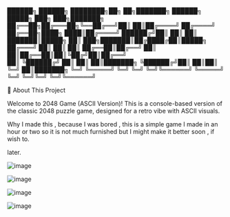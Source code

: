 ██████╗  ██████╗ ████████╗██╗  ██╗███████╗     ██████╗  █████╗ ███╗   ███╗███████╗
██╔══██╗██╔═══██╗╚══██╔══╝██║  ██║██╔════╝    ██╔════╝ ██╔══██╗████╗ ████║██╔════╝
██████╔╝██║   ██║   ██║   ███████║█████╗      ██║  ███╗███████║██╔████╔██║█████╗  
██╔═══╝ ██║   ██║   ██║   ██╔══██║██╔══╝      ██║   ██║██╔══██║██║╚██╔╝██║██╔══╝  
██║     ╚██████╔╝   ██║   ██║  ██║███████╗    ╚██████╔╝██║  ██║██║ ╚═╝ ██║███████╗
╚═╝      ╚═════╝    ╚═╝   ╚═╝  ╚═╝╚══════╝     ╚═════╝ ╚═╝  ╚═╝╚═╝     ╚═╝╚══════╝
           

🌟 About This Project

Welcome to 2048 Game (ASCII Version)!
This is a console-based version of the classic 2048 puzzle game, designed for a retro vibe with ASCII visuals.

Why I made this , because I was bored , this is a simple game I made in an hour or two so it is not much furnished but I might make it better soon , if wish to.


later.


![image](https://github.com/user-attachments/assets/6c00d5eb-9a70-4c25-8854-89156e0e3b8f)




![image](https://github.com/user-attachments/assets/3ca1c49f-22de-45d1-98fa-3812ec4f7150)



![image](https://github.com/user-attachments/assets/778b7ffb-7054-4ef0-b6ff-c3dab20d0ac7)

![image](https://github.com/user-attachments/assets/61e90ac3-2054-4e88-a332-7bd811cac05f)
